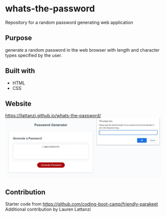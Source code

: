 # whats-the-password
Repository for a random password generating web application

## Purpose
generate a random password in the web browser with length and character types specified by the user.

## Built with
- HTML
- CSS

## Website
https://llattanzi.github.io/whats-the-password/
![Alt text](./whats-the-password-screenshot.JPG?raw=true)

## Contribution
Starter code from https://github.com/coding-boot-camp/friendly-parakeet
Additional contribution by Lauren Lattanzi